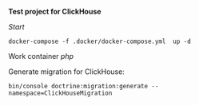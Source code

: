 **Test project for ClickHouse**

*Start*

`docker-compose -f .docker/docker-compose.yml  up -d`

Work container *php*

Generate migration for ClickHouse:

`bin/console doctrine:migration:generate --namespace=ClickHouseMigration`

